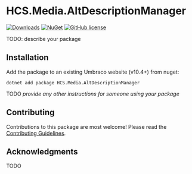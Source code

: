 # HCS.Media.AltDescriptionManager

[![Downloads](https://img.shields.io/nuget/dt/HCS.Media.AltDescriptionManager?color=cc9900)](https://www.nuget.org/packages/HCS.Media.AltDescriptionManager/)
[![NuGet](https://img.shields.io/nuget/vpre/HCS.Media.AltDescriptionManager?color=0273B3)](https://www.nuget.org/packages/HCS.Media.AltDescriptionManager)
[![GitHub license](https://img.shields.io/github/license/NikRimington/HCS.Media.AltDescriptionManager?color=8AB803)](LICENSE)

TODO: describe your package

<!--
Including screenshots is a really good idea! 

If you put images into /docs/screenshots, then you would reference them in this readme as, for example:

<img alt="..." src="https://github.com/NikRimington/HCS.Media.AltDescriptionManager/blob/develop/docs/screenshots/screenshot.png">
-->

## Installation

Add the package to an existing Umbraco website (v10.4+) from nuget:

`dotnet add package HCS.Media.AltDescriptionManager`

TODO *provide any other instructions for someone using your package*

## Contributing

Contributions to this package are most welcome! Please read the [Contributing Guidelines](CONTRIBUTING.md).

## Acknowledgments

TODO